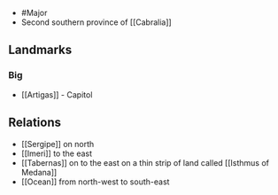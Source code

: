 - #Major 
- Second southern province of [[Cabralia]]
## Landmarks
### Big
- [[Artigas]] - Capitol
## Relations
- [[Sergipe]] on north
- [[Imeri]] to the east
- [[Tabernas]] on to the east on a thin strip of land called [[Isthmus of Medana]]
- [[Ocean]] from north-west to south-east